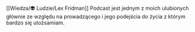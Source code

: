 [[Wiedza/👽 Ludzie/Lex Fridman]] Podcast jest jednym z moich ulubionych głównie ze względu na prowadzącego i jego podejścia do życia z którym bardzo się utożsamiam. 